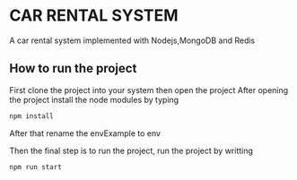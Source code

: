 

# CAR RENTAL SYSTEM
A car rental system implemented with Nodejs,MongoDB and Redis


## How to run the project
First clone the project into your system then open the project
After opening the project install the node modules by typing

```bash
npm install
```

After that rename the envExample to env

Then the final step is to run the project, run the project by writting

```bash
npm run start
```
